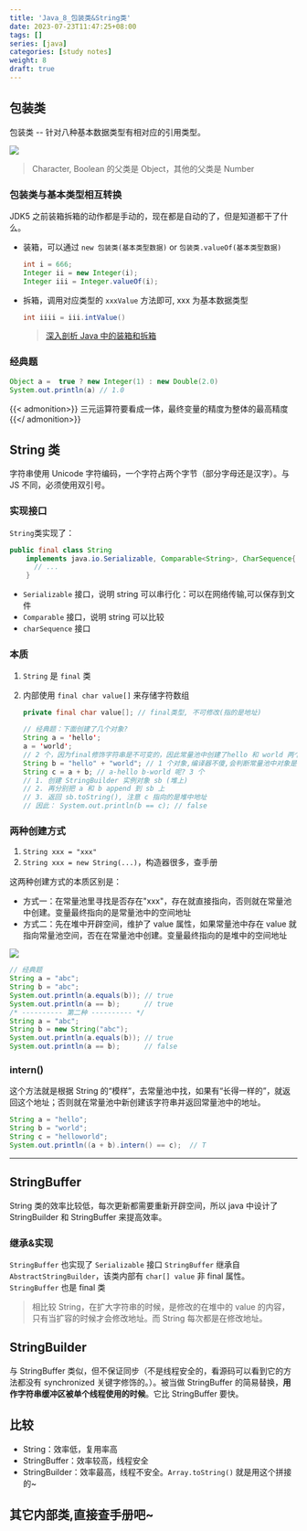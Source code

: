 ```yaml
---
title: 'Java_8_包装类&String类'
date: 2023-07-23T11:47:25+08:00
tags: []
series: [java]
categories: [study notes]
weight: 8
draft: true
---
```


## 包装类

包装类 -- 针对八种基本数据类型有相对应的引用类型。

![](https://cdn.jsdelivr.net/gh/yokiizx/picgo@main/img/202307231151103.png)

> Character, Boolean 的父类是 Object，其他的父类是 Number

### 包装类与基本类型相互转换

JDK5 之前装箱拆箱的动作都是手动的，现在都是自动的了，但是知道都干了什么。

- 装箱，可以通过 `new 包装类(基本类型数据)` or `包装类.valueOf(基本类型数据)`
  ```java
  int i = 666;
  Integer ii = new Integer(i);
  Integer iii = Integer.valueOf(i);
  ```
- 拆箱，调用对应类型的 `xxxValue` 方法即可, xxx 为基本数据类型
  ```java
  int iiii = iii.intValue()
  ```
  > [深入剖析 Java 中的装箱和拆箱](https://www.cnblogs.com/dolphin0520/p/3780005.html)

### 经典题

```java
Object a =  true ? new Integer(1) : new Double(2.0)
System.out.println(a) // 1.0
```

{{< admonition>}}
三元运算符要看成一体，最终变量的精度为整体的最高精度
{{</ admonition>}}

## String 类

字符串使用 Unicode 字符编码，一个字符占两个字节（部分字母还是汉字）。与 JS 不同，必须使用双引号。

### 实现接口

`String`类实现了：

```java
public final class String
    implements java.io.Serializable, Comparable<String>, CharSequence{
      // ...
    }
```

- `Serializable` 接口，说明 string 可以串行化：可以在网络传输,可以保存到文件
- `Comparable` 接口，说明 string 可以比较
- `charSequence` 接口

### 本质

1. `String` 是 `final` 类
2. 内部使用 `final char value[]` 来存储字符数组

   ```java
   private final char value[]; // final类型, 不可修改(指的是地址)

   // 经典题：下面创建了几个对象?
   String a = 'hello';
   a = 'world';
   // 2 个，因为final修饰字符串是不可变的，因此常量池中创建了hello 和 world 两个字符串对象，只是改变了 a 变量的引用
   String b = "hello" + "world"; // 1 个对象,编译器不傻,会判断常量池中对象是否被引用
   String c = a + b; // a-hello b-world 呢? 3 个
   // 1. 创建 StringBuilder 实例对象 sb (堆上)
   // 2. 再分别把 a 和 b append 到 sb 上
   // 3. 返回 sb.toString(), 注意 c 指向的是堆中地址
   // 因此： System.out.println(b == c); // false
   ```

### 两种创建方式

1. `String xxx = "xxx"`
2. `String xxx = new String(...)`，构造器很多，查手册

这两种创建方式的本质区别是：

- 方式一：在常量池里寻找是否存在"xxx"，存在就直接指向，否则就在常量池中创建。变量最终指向的是常量池中的空间地址
- 方式二：先在堆中开辟空间，维护了 value 属性，如果常量池中存在 value 就指向常量池空间，否在在常量池中创建。变量最终指向的是堆中的空间地址

![](https://cdn.jsdelivr.net/gh/yokiizx/picgo@main/img/202308152311173.png)

```java
// 经典题
String a = "abc";
String b = "abc";
System.out.println(a.equals(b)); // true
System.out.println(a == b);      // true
/* ---------- 第二种 ---------- */
String a = "abc";
String b = new String("abc");
System.out.println(a.equals(b)); // true
System.out.println(a == b);      // false
```

### intern()

这个方法就是根据 String 的“模样”，去常量池中找，如果有“长得一样的”，就返回这个地址；否则就在常量池中新创建该字符串并返回常量池中的地址。

```java
String a = "hello";
String b = "world";
String c = "helloworld";
System.out.println((a + b).intern() == c);  // T
```

---

## StringBuffer

String 类的效率比较低，每次更新都需要重新开辟空间，所以 java 中设计了 StringBuilder 和 StringBuffer 来提高效率。

### 继承&实现

`StringBuffer` 也实现了 `Serializable` 接口
`StringBuffer` 继承自 `AbstractStringBuilder`，该类内部有 `char[] value` 非 final 属性。
`StringBuffer` 也是 final 类

> 相比较 String，在扩大字符串的时候，是修改的在堆中的 value 的内容，只有当扩容的时候才会修改地址。而 String 每次都是在修改地址。

## StringBuilder

与 StringBuffer 类似，但不保证同步（不是线程安全的，看源码可以看到它的方法都没有 synchronized 关键字修饰的。）。被当做 StringBuffer 的简易替换，**用作字符串缓冲区被单个线程使用的时候**。它比 StringBuffer 要快。

## 比较

- String：效率低，复用率高
- StringBuffer：效率较高，线程安全
- StringBuilder：效率最高，线程不安全。`Array.toString()` 就是用这个拼接的~

## 其它内部类,直接查手册吧~
